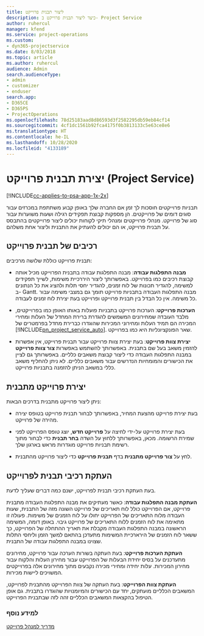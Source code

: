 ```yaml
---
title: ליצור תבנית פרוייקט
description: כיצד ליצור תבנית פרוייקט ב- Project Service
author: ruhercul
manager: kfend
ms.service: project-operations
ms.custom:
- dyn365-projectservice
ms.date: 8/03/2018
ms.topic: article
ms.author: ruhercul
audience: Admin
search.audienceType:
- admin
- customizer
- enduser
search.app:
- D365CE
- D365PS
- ProjectOperations
ms.openlocfilehash: 78d25183aad8d86593d3f2582295db59eb84cf14
ms.sourcegitcommit: 4cf1dc1561b92fca4175f0b3813133c5e63ce8e6
ms.translationtype: HT
ms.contentlocale: he-IL
ms.lasthandoff: 10/28/2020
ms.locfileid: "4133189"
---
```

# <a name="create-a-project-template-project-service"></a>יצירת תבנית פרוייקט (Project Service)

[!INCLUDE[cc-applies-to-psa-app-1x-2x](../includes/cc-applies-to-psa-app-1x-2x.md)]

תבניות פרוייקטים חוסכות לך זמן אם החברה שלך באופן קבוע משתתפת במכרזים עבור סוגים דומים של פרוייקטים. הן מספקות קבוצת תפקידים רגילה ושעות משוערות‬ עבור סוג של פרוייקט. מנהלי פרוייקטים ומנהלי תיקי לקוחות יכולים ליצור פרוייקטים בהתבסס על תבנית פרוייקט, או הם יכולים להעתיק את התבנית וליצור אחת משלהם.  
  
## <a name="components-of-project-template"></a>רכיבים של תבנית פרוייקט
 תבנית פרוייקט כוללת שלושה מרכיבים:  
  
- **מבנה התפלגות עבודה**: מבנה התפלגות עבודה בתבנית הפרוייקט מכיל אותה קבוצת רכיבים כמו בפרוייקט. באפשרותך ליצור היררכיית משימות, לשייך תפקידים למשימה, להגדיר תכונות של לוח זמנים, להגדיר יחסי תלות ולהציג את כל הנתונים ב- Gantt. מבנה התפלגות העבודה בתבניות פרוייקט תומך גם במצבי משימה עבור כל משימה. אין כל הבדל בין תבנית פרוייקט ופרוייקט בעת יצירת לוח זמנים לעבודה.  
  
- **הערכות פרוייקט**: הערכות פרוייקט בתבניות פועלות באותו האופן כמו בפרוייקטים, מלבד העובדה שמחירונים המשמשים להגדרת ברירת המחדל של העלות ומחירי המכירה הם תמיד העלות ומחירוני המכירות שהוגדרו כברירת מחדל בפרמטרים של [!INCLUDE[pn_project_service_auto](../includes/pn-project-service-auto.md)]. שאר הפונקציונליות היא כמו בפרוייקט.  
  
- **יצירת צוות פרוייקט**: בעת יצירת צוות פרוייקט עבור תבנית פרוייקט, אין אפשרות להזמין משאב בעל שם בתבנית. באפשרותך להשתמש באפשרות **צור צוות פרוייקט** במבנה התפלגות העבודה כדי ליצור קבוצת משאבים כלליים. באפשרותך גם לציין את הכישורים והמומחיות הנדרשים עבור משאבים כלליים. לא ניתן להחליף משאב כללי במשאב הניתן להזמנה בתבניות פרוייקט.  
  
## <a name="create-a-project-from-a-template"></a>יצירת פרוייקט מתבנית  
 ניתן ליצור פרוייקט מתבנית בדרכים הבאות:  
  
-   בעת יצירת פרוייקט מהצעת המחיר, באפשרותך לבחור תבנית פרוייקט בטופס יצירה מהירה של פרוייקט.  
  
-   בעת יצירת פרוייקט על-ידי לחיצה על **פרוייקט חדש**, יוצג טופס הפרוייקט לפני שמירת הרשומה. מכאן, באפשרותך ללחוץ על השדה **בחר תבנית** כדי לבחור מתוך רשימת תבניות פרוייקט מוגדרות מראש בארגון שלך.  
  
-   לחץ על **צור פרוייקט מתבנית** בדף **תבנית פרוייקט** כדי ליצור פרוייקט מהתבנית.  
  
## <a name="copying-components-of-a-template-to-a-project"></a>העתקת רכיבי תבנית לפרוייקט  
 בעת העתקת רכיבי תבנית לפרוייקט, ישנם כמה דברים שעליך לדעת.  
  
 **העתקת מבנה התפלגות עבודה**: כאשר מעתיקים את מבנה התפלגות העבודה מתבנית פרוייקט, אם הפרוייקט כולל לוח תאריכים של פרוייקט השונה מזה של התבנית, שעות העבודה מלוח התאריכים של הפרוייקט יחולו על לוח הזמנים של משימות. פעולה זו מתאימה את לוח הזמנים ללוח התאריכים של פרוייקט גיבוי. באופן דומה, המשימה הראשונה במבנה התפלגות העבודה מקבלת את תאריך ההתחלה של הפרוייקט, כך ששאר לוח הזמנים של הירארכיית המשימות מתעדכן בהתאם למשך הזמן וליחסי התלות שצוינו במבנה התפלגות עבודה של התבנית.  
  
 **העתקת הערכות פרוייקט**: בעת העתקה בשורות הערכה עבור פרוייקט, מחירונים מתעדכנים על בסיס יחידת הבעלות של הפרוייקט עבור מחירון העלות והלקוח עבור מחירון המכירות. עלות יחידה ומחירי מכירה נקבעים מתוך מחירונים אלה בפרוייקטים המשויכים ליישות מכירות.  
  
 **העתקת צוות הפרוייקט**: בעת העתקה של צוות הפרוייקט מהתבנית לפרוייקט, המשאבים הכלליים מועתקים, יחד עם הכישורים והמיומנויות שהוגדרו בתבנית. גם אופן הטיפול בהקצאות המשאבים הכלליים זהה לזה שבתבנית הפרוייקט.  
  
### <a name="see-also"></a>למידע נוסף  
 [מדריך למנהל פרוייקט](../psa/project-manager-guide.md)
